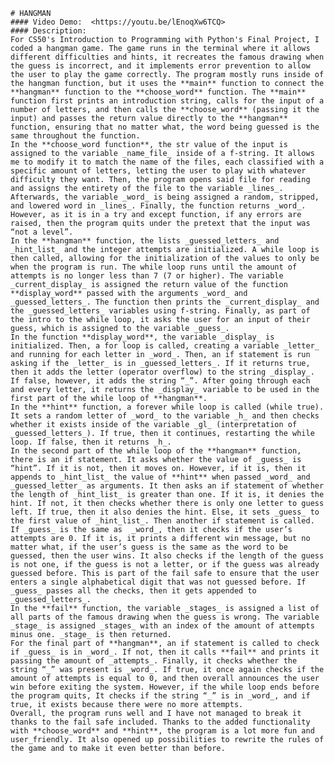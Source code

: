     # HANGMAN
    #### Video Demo:  <https://youtu.be/lEnoqXw6TCQ>
    #### Description:
    For CS50's Introduction to Programming with Python's Final Project, I coded a hangman game. The game runs in the terminal where it allows different difficulties and hints, it recreates the famous drawing when the guess is incorrect, and it implements error prevention to allow the user to play the game correctly. The program mostly runs inside of the hangman function, but it uses the **main** function to connect the **hangman** function to the **choose_word** function. The **main** function first prints an introduction string, calls for the input of a number of letters, and then calls the **choose_word** (passing it the input) and passes the return value directly to the **hangman** function, ensuring that no matter what, the word being guessed is the same throughout the function.
    In the **choose_word function**, the str value of the input is assigned to the variable _name_file_ inside of a f-string. It allows me to modify it to match the name of the files, each classified with a specific amount of letters, letting the user to play with whatever difficulty they want. Then, the program opens said file for reading and assigns the entirety of the file to the variable _lines_. Afterwards, the variable _word_ is being assigned a random, stripped, and lowered word in _lines_. Finally, the function returns _word_. However, as it is in a try and except function, if any errors are raised, then the program quits under the pretext that the input was “not a level”.
    In the **hangman** function, the lists _guessed_letters_ and _hint_list_ and the integer attempts are initialized. A while loop is then called, allowing for the initialization of the values to only be when the program is run. The while loop runs until the amount of attempts is no longer less than 7 (7 or higher). The variable _current_display_ is assigned the return value of the function **display_word** passed with the arguments _word_ and _guessed_letters_. The function then prints the _current_display_ and the _guessed_letters_ variables using f-string. Finally, as part of the intro to the while loop, it asks the user for an input of their guess, which is assigned to the variable _guess_.
    In the function **display_word**, the variable _display_ is initialized. Then, a for loop is called, creating a variable _letter_ and running for each letter in _word_. Then, an if statement is run asking if the _letter_ is in _guessed_letters_. If it returns true, then it adds the letter (operator overflow) to the string _display_. If false, however, it adds the string “_”. After going through each and every letter, it returns the _display_ variable to be used in the first part of the while loop of **hangman**.
    In the **hint** function, a forever while loop is called (while true). It sets a random letter of _word_ to the variable _h_ and then checks whether it exists inside of the variable _gl_ (interpretation of _guessed_letters_). If true, then it continues, restarting the while loop. If false, then it returns _h_.
    In the second part of the while loop of the **hangman** function, there is an if statement. It asks whether the value of _guess_ is “hint”. If it is not, then it moves on. However, if it is, then it appends to _hint_list_ the value of **hint** when passed _word_ and _guessed_letter_ as arguments. It then asks an if statement of whether the length of _hint_list_ is greater than one. If it is, it denies the hint. If not, it then checks whether there is only one letter to guess left. If true, then it also denies the hint. Else, it sets _guess_ to the first value of _hint_list_. Then another if statement is called. If _guess_ is the same as  _word_, then it checks if the user’s attempts are 0. If it is, it prints a different win message, but no matter what, if the user’s guess is the same as the word to be guessed, then the user wins. It also checks if the length of the guess is not one, if the guess is not a letter, or if the guess was already guessed before. This is part of the fail safe to ensure that the user enters a single alphabetical digit that was not guessed before. If _guess_ passes all the checks, then it gets appended to _guessed_letters_.
    In the **fail** function, the variable _stages_ is assigned a list of all parts of the famous drawing when the guess is wrong. The variable _stage_ is assigned _stages_ with an index of the amount of attempts minus one. _stage_ is then returned.
    For the final part of **hangman**, an if statement is called to check if _guess_ is in _word_. If not, then it calls **fail** and prints it passing the amount of _attempts_. Finally, it checks whether the string “_” was present is _word_. If true, it once again checks if the amount of attempts is equal to 0, and then overall announces the user win before exiting the system. However, if the while loop ends before the program quits, It checks if the string “_” is in _word_, and if true, it exists because there were no more attempts.
    Overall, the program runs well and I have not managed to break it thanks to the fail safe included. Thanks to the added functionality with **choose_word** and **hint**, the program is a lot more fun and user_friendly. It also opened up possibilities to rewrite the rules of the game and to make it even better than before.



